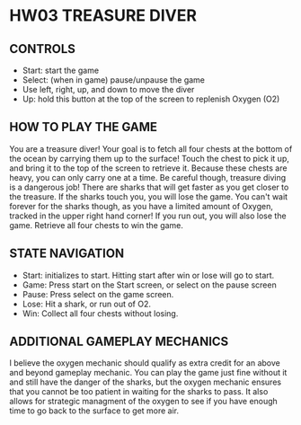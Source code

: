 # HW03 TREASURE DIVER
## CONTROLS
- Start: start the game
- Select: (when in game) pause/unpause the game
- Use left, right, up, and down to move the diver
- Up: hold this button at the top of the screen to replenish Oxygen (O2)
## HOW TO PLAY THE GAME
You are a treasure diver! Your goal is to fetch all four chests at the bottom of the ocean by carrying them up to the surface! Touch the chest to pick it up, and bring it to the top of the screen to retrieve it. Because these chests are heavy, you can only carry one at a time. Be careful though, treasure diving is a dangerous job! There are sharks that will get faster as you get closer to the treasure. If the sharks touch you, you will lose the game. You can't wait forever for the sharks though, as you have a limited amount of Oxygen, tracked in the upper right hand corner! If you run out, you will also lose the game. Retrieve all four chests to win the game.
## STATE NAVIGATION
- Start: initializes to start. Hitting start after win or lose will go to start.
- Game: Press start on the Start screen, or select on the pause screen
- Pause: Press select on the game screen.
- Lose: Hit a shark, or run out of O2.
- Win: Collect all four chests without losing.
## ADDITIONAL GAMEPLAY MECHANICS
I believe the oxygen mechanic should qualify as extra credit for an above and beyond gameplay mechanic. You can play the game just fine without it and still have the danger of the sharks, but the oxygen mechanic ensures that you cannot be too patient in waiting for the sharks to pass. It also allows for strategic managment of the oxygen to see if you have enough time to go back to the surface to get more air. 